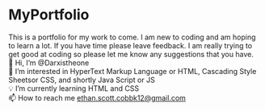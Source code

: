 # MyPortfolio
This is a portfolio for my work to come. I am new to coding and am hoping to learn a lot. If you have time please leave feedback. I am really trying to get good at coding so please let me know any suggestions that you have.<br>
👋 Hi, I’m @Darxistheone<br>
👀 I’m interested in HyperText Markup Language or HTML, Cascading Style Sheetsor CSS, and shortly Java Script or JS<br>
💡 I’m currently learning HTML and CSS<br>
📫 How to reach me ethan.scott.cobbk12@gmail.com

